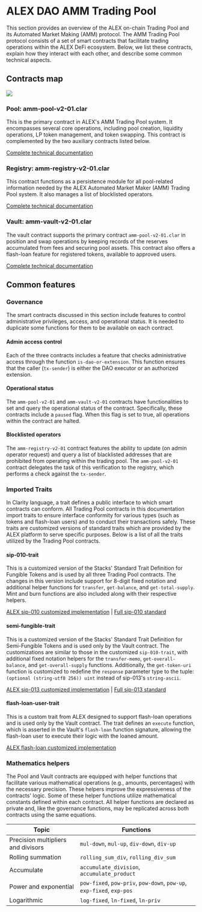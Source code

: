 # ALEX DAO AMM Trading Pool

This section provides an overview of the ALEX on-chain Trading Pool and its Automated Market Making (AMM) protocol. The AMM Trading Pool protocol consists of a set of smart contracts that facilitate trading operations within the ALEX DeFi ecosystem. Below, we list these contracts, explain how they interact with each other, and describe some common technical aspects.

## Contracts map

![](https://kroki.io/plantuml/svg/eNptjs0KgzAQhO8-xeK1pH9nEfoAQg8ee1njNgRiIrtRkNJ3b1SKB73OzDczTDqiN44gf1QV1Iyt9QaeIbgcPhlvdtGU2HWqT44a7-p6O2uHXFya8uVDT4zRBi85oMCcOUCZjJXI0w5PtCSHvJ4W_h886BhxcHFX8CZKkBCPJHACIT0wtalKSOL6aQGzbzZ_A1VuG6uQlDXxA1KNXfM=)

### Pool: amm-pool-v2-01.clar

This is the primary contract in ALEX's AMM Trading Pool system. It encompasses several core operations, including pool creation, liquidity operations, LP token management, and token swapping. This contract is complemented by the two auxiliary contracts listed below.

[Complete technical documentation](./amm-pool-v2-01.clar.md)

### Registry: amm-registry-v2-01.clar

This contract functions as a persistence module for all pool-related information needed by the ALEX Automated Market Maker (AMM) Trading Pool system. It also manages a list of blocklisted operators.

[Complete technical documentation](./amm-registry-v2-01.clar.md)


### Vault: amm-vault-v2-01.clar

The vault contract supports the primary contract `amm-pool-v2-01.clar` in position and swap operations by keeping records of the reserves accumulated from fees and securing pool assets. This contract also offers a flash-loan feature for registered tokens, available to approved users.

[Complete technical documentation](./amm-vault-v2-01.clar.md)

## Common features

### Governance

The smart contracts discussed in this section include features to control administrative privileges, access, and operational status. It is needed to duplicate some functions for them to be available on each contract.

#### Admin access control

Each of the three contracts includes a feature that checks administrative access through the function `is-dao-or-extension`. This function ensures that the caller (`tx-sender`) is either the DAO executor or an authorized extension.

#### Operational status

The `amm-pool-v2-01` and `amm-vault-v2-01` contracts have functionalities to set and query the operational status of the contract. Specifically, these contracts include a `paused` flag. When this flag is set to true, all operations within the contract are halted.

#### Blocklisted operators

The `amm-registry-v2-01` contract features the ability to update (on admin operator request) and query a list of blacklisted addresses that are prohibited from operating within the trading pool. The `amm-pool-v2-01` contract delegates the task of this verification to the registry, which performs a check against the `tx-sender`.

### Imported Traits

In Clarity language, a trait defines a public interface to which smart contracts can conform. All Trading Pool contracts in this documentation import traits to ensure interface conformity for various types (such as tokens and flash-loan users) and to conduct their transactions safely. These traits are customized versions of standard traits which are provided by the ALEX platform to serve specific purposes. Below is a list of all the traits utilized by the Trading Pool contracts.

#### sip-010-trait

This is a customized version of the Stacks' Standard Trait Definition for Fungible Tokens and is used by all three Trading Pool contracts. The changes in this version include support for 8-digit fixed notation and additional helper functions for `transfer`, `get-balance`, and `get-total-supply`. Mint and burn functions are also included along with their respective helpers.

[ALEX sip-010 customized implementation](https://github.com/alexgo-io/alex-dao-2/blob/main/contracts/traits/trait-sip-010.clar) | 
[Full sip-010 standard](https://github.com/stacksgov/sips/blob/main/sips/sip-010/sip-010-fungible-token-standard.md)

#### semi-fungible-trait

This is a customized version of the Stacks' Standard Trait Definition for Semi-Fungible Tokens and is used only by the Vault contract.
The customizations are similar to those in the customized `sip-010-trait`, with additional fixed notation helpers for the `transfer-memo`, `get-overall-balance`, and `get-overall-supply` functions. Additionally, the `get-token-uri` function is customized to redefine the `response` parameter type to the tuple: `(optional (string-utf8 256)) uint` instead of sip-013's `string-ascii`.

[ALEX sip-013 customized implementation](https://github.com/alexgo-io/alex-dao-2/blob/main/contracts/traits/trait-semi-fungible.clar) | 
[Full sip-013 standard](https://github.com/stacksgov/sips/blob/main/sips/sip-013/sip-013-semi-fungible-token-standard.md)

#### flash-loan-user-trait

This is a custom trait from ALEX designed to support flash-loan operations and is used only by the Vault contract. The trait defines an `execute` function, which is asserted in the Vault's `flash-loan` function signature, allowing the flash-loan user to execute their logic with the loaned amount.

[ALEX flash-loan customized implementation](https://github.com/alexgo-io/alex-dao-2/blob/main/contracts/traits/trait-flash-loan-user.clar)

### Mathematics helpers

The Pool and Vault contracts are equipped with helper functions that facilitate various mathematical operations (e.g., amounts, percentages) with the necessary precision. These helpers improve the expressiveness of the contracts' logic. Some of these helper functions utilize mathematical constants defined within each contract. All helper functions are declared as private and, like the governance functions, may be replicated across both contracts using the same equations.

|Topic|Functions|
|--|--|
|Precision multipliers and divisors|`mul-down`, `mul-up`, `div-down`, `div-up`|
|Rolling summation|`rolling_sum_div`, `rolling_div_sum`|
|Accumulate|`accumulate_division`, `accumulate_product`|
|Power and exponential|`pow-fixed`, `pow-priv`, `pow-down`, `pow-up`, `exp-fixed`, `exp-pos`|
|Logarithmic|`log-fixed`, `ln-fixed`, `ln-priv`|
